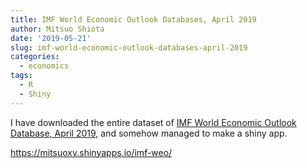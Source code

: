 ```yaml
---
title: IMF World Economic Outlook Databases, April 2019
author: Mitsuo Shiota
date: '2019-05-21'
slug: imf-world-economic-outlook-databases-april-2019
categories:
  - economics
tags:
  - R
  - Shiny
---
```


I have downloaded the entire dataset of [IMF World Economic Outlook Database, April 2019](https://www.imf.org/external/pubs/ft/weo/2019/01/weodata/download.aspx), and somehow managed to make a shiny app.

https://mitsuoxv.shinyapps.io/imf-weo/
